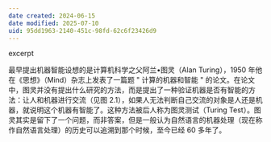 ```yaml
---
date created: 2024-06-15
date modified: 2025-07-10
uid: 95dd1963-2140-451c-98fd-62c6f23426d9
---
```


excerpt

<!-- more -->

最早提出机器智能设想的是计算机科学之父阿兰•图灵（Alan Turing），1950 年他在《思想》（Mind）杂志上发表了一篇题 " 计算的机器和智能 " 的论文。在论文中，图灵并没有提出什么研究的方法，而是提出了一种验证机器是否有智能的方法：让人和机器进行交流（见图 2.1），如果人无法判断自己交流的对象是人还是机器，就说明这个机器有智能了。这种方法被后人称为图灵测试（Turing Test）。图灵其实是留下了一个问题，而非答案，但是一般认为自然语言的机器处理（现在称作自然语言处理）的历史可以追溯到那个时候，至今已经 60 多年了。
